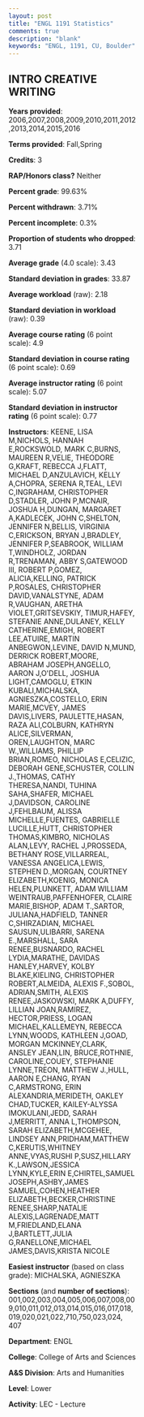 ```yaml
---
layout: post
title: "ENGL 1191 Statistics"
comments: true
description: "blank"
keywords: "ENGL, 1191, CU, Boulder"
--- 
```

<head>
<script src="https://ajax.googleapis.com/ajax/libs/jquery/2.1.3/jquery.min.js"></script>
<script src="https://dl.dropboxusercontent.com/s/pc42nxpaw1ea4o9/highcharts.js?dl=0"></script>
<!-- <script src="../assets/js/highcharts.js"></script> -->
<style type="text/css">@font-face {
	font-family: "Bebas Neue";
	src: url(https://www.filehosting.org/file/details/544349/BebasNeue%20Regular.otf) format("opentype");
	}
	h1.Bebas { 
		font-family: "Bebas Neue", Verdana, Tahoma;
	}
</style>
</head>
<body>
	<div id="container" style="float: right; width: 45%; height: 88%; margin-left: 2.5%; margin-right: 2.5%;"></div>
	<script language="JavaScript">
		$(document).ready(function() {
		var chart = {type: 'column'};
		var title = {text: 'Grade Distribution'};
		var xAxis = {categories: ['A','B','C','D','F'],crosshair: true};
		var yAxis = {min: 0,title: {text: 'Percentage'}};
		var tooltip = {headerFormat: '<center><b><span style="font-size:20px">{point.key}</span></b></center>',
		               pointFormat: '<td style="padding:0"><b>{point.y:.1f}%</b></td>',
		               footerFormat: '</table>',shared: true,useHTML: true};
		var plotOptions = {column: {pointPadding: 0.0,borderWidth: 0}};  
		var credits = {enabled: false};var series= [{name: 'Percent',data: [65.34,24.35,5.7,1.59,3.01,]}];
		var json = {};
		json.chart = chart;
		json.title = title;
		json.tooltip = tooltip;
		json.xAxis = xAxis;
		json.yAxis = yAxis;  
		json.series = series;
		json.plotOptions = plotOptions;  
		json.credits = credits;
		$('#container').highcharts(json);
	});
	</script>
</body>
			   
## INTRO CREATIVE WRITING

**Years provided**: 2006,2007,2008,2009,2010,2011,2012,2013,2014,2015,2016

**Terms provided**: Fall,Spring

**Credits**: 3

**RAP/Honors class?** Neither

**Percent grade**: 99.63%

**Percent withdrawn**: 3.71%

**Percent incomplete**: 0.3%

**Proportion of students who dropped**: 3.71

**Average grade** (4.0 scale): 3.43

**Standard deviation in grades**: 33.87

**Average workload** (raw): 2.18

**Standard deviation in workload** (raw): 0.39

**Average course rating** (6 point scale): 4.9

**Standard deviation in course rating** (6 point scale): 0.69

**Average instructor rating** (6 point scale): 5.07

**Standard deviation in instructor rating** (6 point scale): 0.77

**Instructors**: KEENE, LISA M,NICHOLS, HANNAH E,ROCKSWOLD, MARK C,BURNS, MAUREEN R,VELIE, THEODORE G,KRAFT, REBECCA J,FLATT, MICHAEL D,ANZULAVICH, KELLY A,CHOPRA, SERENA R,TEAL, LEVI C,INGRAHAM, CHRISTOPHER D,STADLER, JOHN P,MCNAIR, JOSHUA H,DUNGAN, MARGARET A,KADLECEK, JOHN C,SHELTON, JENNIFER N,BELLIS, VIRGINIA C,ERICKSON, BRYAN J,BRADLEY, JENNIFER P,SEABROOK, WILLIAM T,WINDHOLZ, JORDAN R,TRENAMAN, ABBY S,GATEWOOD III, ROBERT P,GOMEZ, ALICIA,KELLING, PATRICK P,ROSALES, CHRISTOPHER DAVID,VANALSTYNE, ADAM R,VAUGHAN, ARETHA VIOLET,GRITSEVSKIY, TIMUR,HAFEY, STEFANIE ANNE,DULANEY, KELLY CATHERINE,EMIGH, ROBERT LEE,ATUIRE, MARTIN ANBEGWON,LEVINE, DAVID N,MUND, DERRICK ROBERT,MOORE, ABRAHAM JOSEPH,ANGELLO, AARON J,O'DELL, JOSHUA LIGHT,CAMOGLU, ETKIN KUBALI,MICHALSKA, AGNIESZKA,COSTELLO, ERIN MARIE,MCVEY, JAMES DAVIS,LIVERS, PAULETTE,HASAN, RAZA ALI,COLBURN, KATHRYN ALICE,SILVERMAN, OREN,LAUGHTON, MARC W.,WILLIAMS, PHILLIP BRIAN,ROMEO, NICHOLAS E,CELIZIC, DEBORAH GENE,SCHUSTER, COLLIN J.,THOMAS, CATHY THERESA,NANDI, TUHINA SAHA,SHAFER, MICHAEL J,DAVIDSON, CAROLINE J,FEHLBAUM, ALISSA MICHELLE,FUENTES, GABRIELLE LUCILLE,HUTT, CHRISTOPHER THOMAS,KIMBRO, NICHOLAS ALAN,LEVY, RACHEL J,PROSSEDA, BETHANY ROSE,VILLARREAL, VANESSA ANGELICA,LEWIS, STEPHEN D.,MORGAN, COURTNEY ELIZABETH,KOENIG, MONICA HELEN,PLUNKETT, ADAM WILLIAM WEINTRAUB,PAFFENHOFER, CLAIRE MARIE,BISHOP, ADAM T.,SARTOR, JULIANA,HADFIELD, TANNER C,SHIRZADIAN, MICHAEL SAUSUN,ULIBARRI, SARENA E.,MARSHALL, SARA RENEE,BUSNARDO, RACHEL LYDIA,MARATHE, DAVIDAS HANLEY,HARVEY, KOLBY BLAKE,KIELING, CHRISTOPHER ROBERT,ALMEIDA, ALEXIS F.,SOBOL, ADRIAN,SMITH, ALEXIS RENEE,JASKOWSKI, MARK A,DUFFY, LILLIAN JOAN,RAMIREZ, HECTOR,PRIESS, LOGAN MICHAEL,KALLEMEYN, REBECCA LYNN,WOODS, KATHLEEN J,GOAD, MORGAN MCKINNEY,CLARK, ANSLEY JEAN,LIN, BRUCE,ROTHNIE, CAROLINE,COUEY, STEPHANIE LYNNE,TREON, MATTHEW J.,HULL, AARON E,CHANG, RYAN C,ARMSTRONG, ERIN ALEXANDRIA,MERIDETH, OAKLEY CHAD,TUCKER, KAILEY-ALYSSA IMOKULANI,JEDD, SARAH J,MERRITT, ANNA L,THOMPSON, SARAH ELIZABETH,MCGEHEE, LINDSEY ANN,PRIDHAM,MATTHEW C,KERUTIS,WHITNEY ANNE,VYAS,RUSHI P,SUSZ,HILLARY K.,LAWSON,JESSICA LYNN,KYLE,ERIN E,CHIRTEL,SAMUEL JOSEPH,ASHBY,JAMES SAMUEL,COHEN,HEATHER ELIZABETH,BECKER,CHRISTINE RENEE,SHARP,NATALIE ALEXIS,LAGRENADE,MATT M,FRIEDLAND,ELANA J,BARTLETT,JULIA G,RANELLONE,MICHAEL JAMES,DAVIS,KRISTA NICOLE

**Easiest instructor** (based on class grade): MICHALSKA, AGNIESZKA

**Sections** (and **number of sections**): 001,002,003,004,005,006,007,008,009,010,011,012,013,014,015,016,017,018,019,020,021,022,710,750,023,024, 407

**Department**: ENGL

**College**: College of Arts and Sciences

**A&S Division**: Arts and Humanities

**Level**: Lower

**Activity**: LEC - Lecture